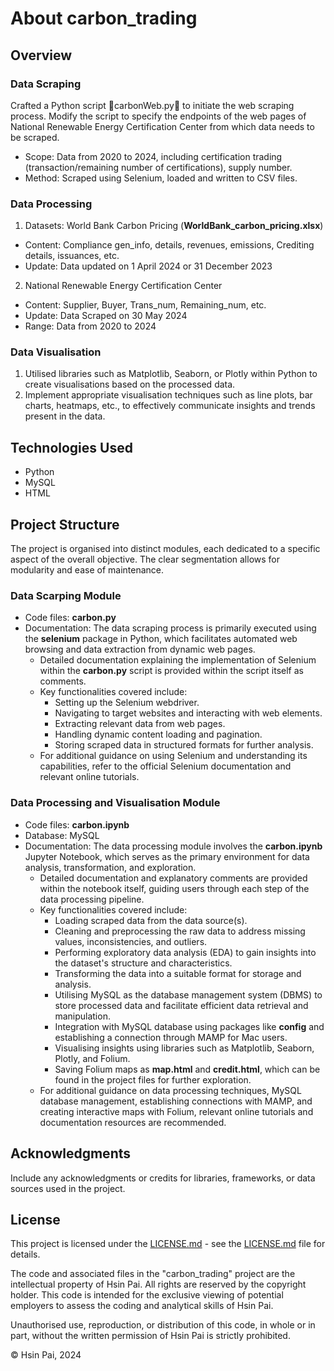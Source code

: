 # About carbon_trading

## Overview

### Data Scraping

Crafted a Python script 🐍carbonWeb.py🐍 to initiate the web scraping process. Modify the script to specify the endpoints of the web pages of National Renewable Energy Certification Center from which data needs to be scraped.
- Scope: Data from 2020 to 2024, including certification trading (transaction/remaining number of certifications), supply number.
- Method: Scraped using Selenium, loaded and written to CSV files.

### Data Processing

1. Datasets: World Bank Carbon Pricing (**WorldBank_carbon_pricing.xlsx**)
- Content: Compliance gen_info, details, revenues, emissions, Crediting details, issuances, etc.
- Update: Data updated on 1 April 2024 or 31 December 2023

2. National Renewable Energy Certification Center
- Content: Supplier, Buyer, Trans_num, Remaining_num, etc.
- Update: Data Scraped on 30 May 2024
- Range: Data from 2020 to 2024

### Data Visualisation

1. Utilised libraries such as Matplotlib, Seaborn, or Plotly within Python to create visualisations based on the processed data.
2. Implement appropriate visualisation techniques such as line plots, bar charts, heatmaps, etc., to effectively communicate insights and trends present in the data.

## Technologies Used

- Python
- MySQL
- HTML

## Project Structure

The project is organised into distinct modules, each dedicated to a specific aspect of the overall objective. The clear segmentation allows for modularity and ease of maintenance.

### Data Scarping Module

- Code files: **carbon.py**
- Documentation: The data scraping process is primarily executed using the **selenium** package in Python, which facilitates automated web browsing and data extraction from dynamic web pages.
  - Detailed documentation explaining the implementation of Selenium within the **carbon.py** script is provided within the script itself as comments.
  - Key functionalities covered include:
    - Setting up the Selenium webdriver.
    - Navigating to target websites and interacting with web elements.
    - Extracting relevant data from web pages.
    - Handling dynamic content loading and pagination.
    - Storing scraped data in structured formats for further analysis.
  - For additional guidance on using Selenium and understanding its capabilities, refer to the official Selenium documentation and relevant online tutorials.

### Data Processing and Visualisation Module

- Code files: **carbon.ipynb**
- Database: MySQL
- Documentation: The data processing module involves the **carbon.ipynb** Jupyter Notebook, which serves as the primary environment for data analysis, transformation, and exploration.
  - Detailed documentation and explanatory comments are provided within the notebook itself, guiding users through each step of the data processing pipeline.
  - Key functionalities covered include:
    - Loading scraped data from the data source(s).
    - Cleaning and preprocessing the raw data to address missing values, inconsistencies, and outliers.
    - Performing exploratory data analysis (EDA) to gain insights into the dataset's structure and characteristics.
    - Transforming the data into a suitable format for storage and analysis.
    - Utilising MySQL as the database management system (DBMS) to store processed data and facilitate efficient data retrieval and manipulation.
    - Integration with MySQL database using packages like **config** and establishing a connection through MAMP for Mac users.
    - Visualising insights using libraries such as Matplotlib, Seaborn, Plotly, and Folium.
    - Saving Folium maps as **map.html** and **credit.html**, which can be found in the project files for further exploration.
  - For additional guidance on data processing techniques, MySQL database management, establishing connections with MAMP, and creating interactive maps with Folium, relevant online tutorials and documentation resources are recommended.

## Acknowledgments

Include any acknowledgments or credits for libraries, frameworks, or data sources used in the project.

## License

This project is licensed under the [LICENSE.md](LICENSE.md) - see the [LICENSE.md](LICENSE.md) file for details.

The code and associated files in the "carbon_trading" project are the intellectual property of Hsin Pai. All rights are reserved by the copyright holder. This code is intended for the exclusive viewing of potential employers to assess the coding and analytical skills of Hsin Pai.

Unauthorised use, reproduction, or distribution of this code, in whole or in part, without the written permission of Hsin Pai is strictly prohibited.

© Hsin Pai, 2024
